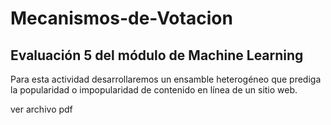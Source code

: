 # Mecanismos-de-Votacion
## Evaluación 5 del módulo de Machine Learning


Para esta actividad desarrollaremos un ensamble heterogéneo que prediga la popularidad o
impopularidad de contenido en línea de un sitio web.

ver archivo pdf
